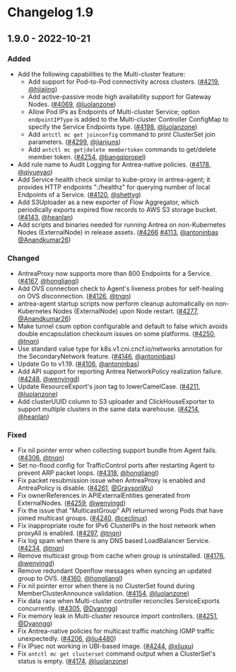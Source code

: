 # Changelog 1.9

## 1.9.0 - 2022-10-21

### Added

- Add the following capabilities to the Multi-cluster feature:
  * Add support for Pod-to-Pod connectivity across clusters. ([#4219](https://github.com/antrea-io/antrea/pull/4219), [@hjiajing])
  * Add active-passive mode high availability support for Gateway Nodes. ([#4069](https://github.com/antrea-io/antrea/pull/4069), [@luolanzone])
  * Allow Pod IPs as Endpoints of Multi-cluster Service; option `endpointIPType` is added to the Multi-cluster Controller ConfigMap to specify the Service Endpoints type. ([#4198](https://github.com/antrea-io/antrea/pull/4198), [@luolanzone])
  * Add `antctl mc get joinconfig` command to print ClusterSet join parameters. ([#4299](https://github.com/antrea-io/antrea/pull/4299), [@jianjuns])
  * Add `antctl mc get|delete membertoken` commands to get/delete member token. ([#4254](https://github.com/antrea-io/antrea/pull/4254), [@bangqipropel])
- Add rule name to Audit Logging for Antrea-native policies. ([#4178](https://github.com/antrea-io/antrea/pull/4178), [@qiyueyao])
- Add Service health check similar to kube-proxy in antrea-agent; it provides HTTP endpoints "<nodeIP>:<healthCheckNodePort>/healthz" for querying number of local Endpoints of a Service. ([#4120](https://github.com/antrea-io/antrea/pull/4120), [@shettyg])
- Add S3Uploader as a new exporter of Flow Aggregator, which periodically exports expired flow records to AWS S3 storage bucket. ([#4143](https://github.com/antrea-io/antrea/pull/4143), [@heanlan])
- Add scripts and binaries needed for running Antrea on non-Kubernetes Nodes (ExternalNode) in release assets. ([#4266](https://github.com/antrea-io/antrea/pull/4266) [#4113](https://github.com/antrea-io/antrea/pull/4113), [@antoninbas] [@Anandkumar26])

### Changed

- AntreaProxy now supports more than 800 Endpoints for a Service. ([#4167](https://github.com/antrea-io/antrea/pull/4167), [@hongliangl])
- Add OVS connection check to Agent's liveness probes for self-healing on OVS disconnection. ([#4126](https://github.com/antrea-io/antrea/pull/4126), [@tnqn])
- antrea-agent startup scripts now perform cleanup automatically on non-Kubernetes Nodes (ExternalNode) upon Node restart. ([#4277](https://github.com/antrea-io/antrea/pull/4277), [@Anandkumar26])
- Make tunnel csum option configurable and default to false which avoids double encapsulation checksum issues on some platforms. ([#4250](https://github.com/antrea-io/antrea/pull/4250), [@tnqn])
- Use standard value type for k8s.v1.cni.cncf.io/networks annotation for the SecondaryNetwork feature. ([#4146](https://github.com/antrea-io/antrea/pull/4146), [@antoninbas])
- Update Go to v1.19. ([#4106](https://github.com/antrea-io/antrea/pull/4106), [@antoninbas])
- Add API support for reporting Antrea NetworkPolicy realization failure. ([#4248](https://github.com/antrea-io/antrea/pull/4248), [@wenyingd])
- Update ResourceExport's json tag to lowerCamelCase. ([#4211](https://github.com/antrea-io/antrea/pull/4211), [@luolanzone])
- Add clusterUUID column to S3 uploader and ClickHouseExporter to support multiple clusters in the same data warehouse. ([#4214](https://github.com/antrea-io/antrea/pull/4214), [@heanlan])

### Fixed

- Fix nil pointer error when collecting support bundle from Agent fails. ([#4306](https://github.com/antrea-io/antrea/pull/4306), [@tnqn])
- Set no-flood config for TrafficControl ports after restarting Agent to prevent ARP packet loops. ([#4318](https://github.com/antrea-io/antrea/pull/4318), [@hongliangl])
- Fix packet resubmission issue when AntreaProxy is enabled and AntreaPolicy is disable. ([#4261](https://github.com/antrea-io/antrea/pull/4261), [@GraysonWu])
- Fix ownerReferences in APIExternalEntities generated from ExternalNodes. ([#4259](https://github.com/antrea-io/antrea/pull/4259), [@wenyingd])
- Fix the issue that "MulticastGroup" API returned wrong Pods that have joined multicast groups. ([#4240](https://github.com/antrea-io/antrea/pull/4240), [@ceclinux])
- Fix inappropriate route for IPv6 ClusterIPs in the host network when proxyAll is enabled. ([#4297](https://github.com/antrea-io/antrea/pull/4297), [@tnqn])
- Fix log spam when there is any DNS based LoadBalancer Service. ([#4234](https://github.com/antrea-io/antrea/pull/4234), [@tnqn])
- Remove multicast group from cache when group is uninstalled. ([#4176](https://github.com/antrea-io/antrea/pull/4176), [@wenyingd])
- Remove redundant Openflow messages when syncing an updated group to OVS. ([#4160](https://github.com/antrea-io/antrea/pull/4160), [@hongliangl])
- Fix nil pointer error when there is no ClusterSet found during MemberClusterAnnounce validation. ([#4154](https://github.com/antrea-io/antrea/pull/4154), [@luolanzone])
- Fix data race when Multi-cluster controller reconciles ServiceExports concurrently. ([#4305](https://github.com/antrea-io/antrea/pull/4305), [@Dyanngg])
- Fix memory leak in Multi-cluster resource import controllers. ([#4251](https://github.com/antrea-io/antrea/pull/4251), [@Dyanngg])
- Fix Antrea-native policies for multicast traffic matching IGMP traffic unexpectedly. ([#4206](https://github.com/antrea-io/antrea/pull/4206), [@liu4480])
- Fix IPsec not working in UBI-based image. ([#4244](https://github.com/antrea-io/antrea/pull/4244), [@xliuxu])
- Fix `antctl mc get clusterset` command output when a ClusterSet's status is empty. ([#4174](https://github.com/antrea-io/antrea/pull/4174), [@luolanzone])


[@Anandkumar26]: https://github.com/Anandkumar26
[@Dyanngg]: https://github.com/Dyanngg
[@GraysonWu]: https://github.com/GraysonWu
[@XinShuYang]: https://github.com/XinShuYang
[@antoninbas]: https://github.com/antoninbas
[@antrea-bot]: https://github.com/antrea-bot
[@arunvelayutham]: https://github.com/arunvelayutham
[@bangqipropel]: https://github.com/bangqipropel
[@ceclinux]: https://github.com/ceclinux
[@dependabot]: https://github.com/dependabot
[@heanlan]: https://github.com/heanlan
[@hjiajing]: https://github.com/hjiajing
[@hongliangl]: https://github.com/hongliangl
[@jainpulkit22]: https://github.com/jainpulkit22
[@jianjuns]: https://github.com/jianjuns
[@liu4480]: https://github.com/liu4480
[@luolanzone]: https://github.com/luolanzone
[@qiyueyao]: https://github.com/qiyueyao
[@shettyg]: https://github.com/shettyg
[@tnqn]: https://github.com/tnqn
[@wenqiq]: https://github.com/wenqiq
[@wenyingd]: https://github.com/wenyingd
[@xliuxu]: https://github.com/xliuxu
[@yanjunz97]: https://github.com/yanjunz97
[@yuntanghsu]: https://github.com/yuntanghsu
